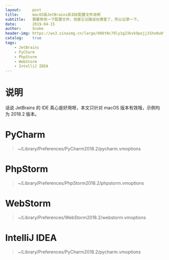 ```yaml
---
layout:     post
title:      macOS版JetBrains系IDE配置文件说明
subtitle:   需要修改一下配置文件，但是忘记路径在哪里了，所以记录一下。
date:       2019-04-15
author:     Snake
header-img: https://ws3.sinaimg.cn/large/006tNc79ly1g23bvk9pojj31ho0u0tbv.jpg
catalog:    true
tags:
    - JetBrains
    - PyCharm
    - PhpStorm
    - WebStorm
    - IntelliJ IDEA
---
```




# 说明

话说 JetBrains 的 IDE 真心是好用呀，本文只针对 macOS 版本有效哦，示例均为 2018.2 版本。

# PyCharm

> ~/Library/Preferences/PyCharm2018.2/pycharm.vmoptions

# PhpStorm

> ~/Library/Preferences/PhpStorm2018.2/phpstorm.vmoptions

# WebStorm

> ~/Library/Preferences/WebStorm2018.2/webstorm.vmoptions

# IntelliJ IDEA

> ~/Library/Preferences/PyCharm2018.2/pycharm.vmoptions